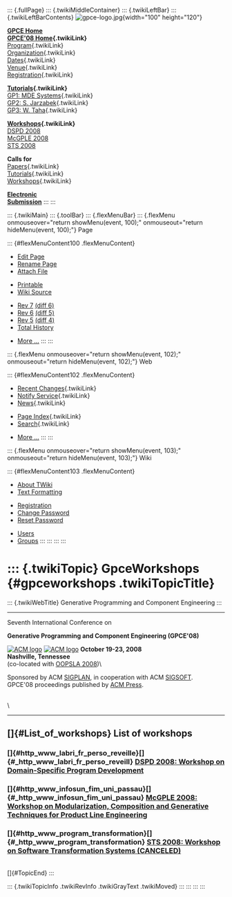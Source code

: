 ::: {.fullPage}
::: {.twikiMiddleContainer}
::: {.twikiLeftBar}
::: {.twikiLeftBarContents}
![gpce-logo.jpg](../pub/GPCE08/WebLeftBar/gpce-logo.jpg){width="100"
height="120"}

**[GPCE Home](http://www.gpce.org/)**\
**[GPCE\'08 Home](WebHome){.twikiLink}**\
[Program](ConferenceProgram){.twikiLink}\
[Organization](ConferenceOrganization){.twikiLink}\
[Dates](ImportantDates){.twikiLink}\
[Venue](ConferenceVenue){.twikiLink}\
[Registration](ConferenceRegistration){.twikiLink}

**[Tutorials](GpceTutorials){.twikiLink}**\
[GP1: MDE Systems](MdeTutorial){.twikiLink}\
[GP2: S. Jarzabek](PowerGenericsTutorial){.twikiLink}\
[GP3: W. Taha](MultiStageProgrammingTutorial){.twikiLink}

**[Workshops](GpceWorkshops){.twikiLink}**\
[DSPD 2008](http://www.labri.fr/perso/reveille/DSPD/2008/)\
[McGPLE
2008](http://www.infosun.fim.uni-passau.de/cl/staff/apel/McGPLE2008/index.html)\
[STS 2008](../Sts/STS08)

**Calls for**\
[Papers](CallForPapers){.twikiLink}\
[Tutorials](CallForTutorials){.twikiLink}\
[Workshops](CallForWorkshops){.twikiLink}

**[Electronic\
Submission](http://www.easychair.org/conferences/?conf=gpce2008)**
:::
:::

::: {.twikiMain}
::: {.toolBar}
::: {.flexMenuBar}
::: {.flexMenu onmouseover="return showMenu(event, 100);" onmouseout="return hideMenu(event, 100);"}
Page

::: {#flexMenuContent100 .flexMenuContent}
-   [Edit
    Page](http://www.program-transformation.org/edit/GPCE08/GpceWorkshops?t=1536827523)
-   [Rename
    Page](http://www.program-transformation.org/rename/GPCE08/GpceWorkshops)
-   [Attach
    File](http://www.program-transformation.org/attach/GPCE08/GpceWorkshops)

<!-- -->

-   [Printable](http://www.program-transformation.org/view/GPCE08/GpceWorkshops?skin=print.pattern)
-   [Wiki
    Source](http://www.program-transformation.org/view/GPCE08/GpceWorkshops?skin=text&raw=on&contenttype=text/plain)

<!-- -->

-   [Rev
    7](http://www.program-transformation.org/view/GPCE08/GpceWorkshops?rev=1.7)
    [(diff 6)](http://www.program-transformation.org/rdiff/GPCE08/GpceWorkshops?rev1=1.7&rev2=1.6)
-   [Rev
    6](http://www.program-transformation.org/view/GPCE08/GpceWorkshops?rev=1.6)
    [(diff 5)](http://www.program-transformation.org/rdiff/GPCE08/GpceWorkshops?rev1=1.6&rev2=1.5)
-   [Rev
    5](http://www.program-transformation.org/view/GPCE08/GpceWorkshops?rev=1.5)
    [(diff 4)](http://www.program-transformation.org/rdiff/GPCE08/GpceWorkshops?rev1=1.5&rev2=1.4)
-   [Total
    History](http://www.program-transformation.org/rdiff/GPCE08/GpceWorkshops)

<!-- -->

-   [More
    \...](http://www.program-transformation.org/oops/GPCE08/GpceWorkshops?template=oopsmore&param1=1.7&param2=1.7)
:::
:::

::: {.flexMenu onmouseover="return showMenu(event, 102);" onmouseout="return hideMenu(event, 102);"}
Web

::: {#flexMenuContent102 .flexMenuContent}
-   [Recent Changes](WebChanges){.twikiLink}
-   [Notify Service](WebNotify){.twikiLink}
-   [News](WebNews){.twikiLink}

<!-- -->

-   [Page Index](WebIndex){.twikiLink}
-   [Search](WebSearch){.twikiLink}

<!-- -->

-   [More
    \...](http://www.program-transformation.org/oops/GPCE08/GpceWorkshops?template=oopsmore&param1=1.7&param2=1.7)
:::
:::

::: {.flexMenu onmouseover="return showMenu(event, 103);" onmouseout="return hideMenu(event, 103);"}
Wiki

::: {#flexMenuContent103 .flexMenuContent}
-   [About
    TWiki](http://www.program-transformation.org/view/TWiki/WebHome)
-   [Text
    Formatting](http://www.program-transformation.org/view/TWiki/TextFormattingRules)

<!-- -->

-   [Registration](http://www.program-transformation.org/view/TWiki/TWikiRegistration)
-   [Change
    Password](http://www.program-transformation.org/view/TWiki/ChangePassword)
-   [Reset
    Password](http://www.program-transformation.org/view/TWiki/ResetPassword)

<!-- -->

-   [Users](http://www.program-transformation.org/view/Main/TWikiUsers)
-   [Groups](http://www.program-transformation.org/view/Main/TWikiGroups)
:::
:::
:::
:::

::: {.twikiTopic}
GpceWorkshops {#gpceworkshops .twikiTopicTitle}
=============

::: {.twikiWebTitle}
Generative Programming and Component Engineering
:::

------------------------------------------------------------------------

Seventh International Conference on

**Generative Programming and Component Engineering (GPCE\'08)**

[![ACM
logo](../pub/GPCE08/ConferenceHeader/acm_logo.jpg)](http://www.acm.org/)
[![ACM
logo](../pub/GPCE08/ConferenceHeader/acm_logo.jpg)](http://www.acm.org/)
**October 19-23, 2008**\
**Nashville, Tennessee**\
(co-located with [OOPSLA 2008](http://www.oopsla.org/oopsla2008/))\

Sponsored by ACM [SIGPLAN](http://www.acm.org/sigplan/), in cooperation
with ACM [SIGSOFT](http://www.acm.org/sigsoft/).\
GPCE\'08 proceedings published by [ACM Press](http://www.acm.org/pubs/).

\
\

------------------------------------------------------------------------

[]{#List_of_workshops} List of workshops
----------------------------------------

### []{#http_www_labri_fr_perso_reveille}[]{#_http_www_labri_fr_perso_reveill} [DSPD 2008: Workshop on Domain-Specific Program Development](http://www.labri.fr/perso/reveille/DSPD/2008/)

### []{#http_www_infosun_fim_uni_passau}[]{#_http_www_infosun_fim_uni_passau} [McGPLE 2008: Workshop on Modularization, Composition and Generative Techniques for Product Line Engineering](http://www.infosun.fim.uni-passau.de/cl/staff/apel/McGPLE2008/index.html)

### []{#http_www_program_transformation}[]{#_http_www_program_transformation} [STS 2008: Workshop on Software Transformation Systems (CANCELED)](../Sts/STS08)

\
[]{#TopicEnd}
:::

::: {.twikiTopicInfo .twikiRevInfo .twikiGrayText .twikiMoved}
:::
:::
:::
:::
